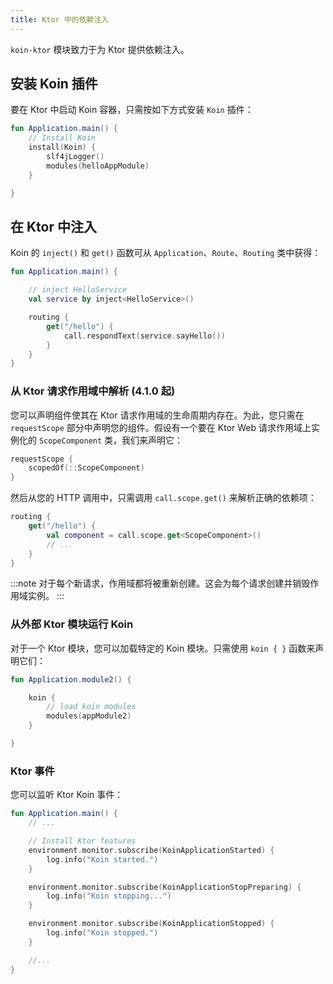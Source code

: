 ```yaml
---
title: Ktor 中的依赖注入
---
```


`koin-ktor` 模块致力于为 Ktor 提供依赖注入。

## 安装 Koin 插件

要在 Ktor 中启动 Koin 容器，只需按如下方式安装 `Koin` 插件：

```kotlin
fun Application.main() {
    // Install Koin
    install(Koin) {
        slf4jLogger()
        modules(helloAppModule)
    }

}
```

## 在 Ktor 中注入

Koin 的 `inject()` 和 `get()` 函数可从 `Application`、`Route`、`Routing` 类中获得：

```kotlin
fun Application.main() {

    // inject HelloService
    val service by inject<HelloService>()

    routing {
        get("/hello") {
            call.respondText(service.sayHello())
        }
    }
}
```

### 从 Ktor 请求作用域中解析 (4.1.0 起)

您可以声明组件使其在 Ktor 请求作用域的生命周期内存在。为此，您只需在 `requestScope` 部分中声明您的组件。假设有一个要在 Ktor Web 请求作用域上实例化的 `ScopeComponent` 类，我们来声明它：

```kotlin
requestScope {
    scopedOf(::ScopeComponent)
}
```

然后从您的 HTTP 调用中，只需调用 `call.scope.get()` 来解析正确的依赖项：

```kotlin
routing {
    get("/hello") {
        val component = call.scope.get<ScopeComponent>()
        // ... 
    }
}
```

:::note
对于每个新请求，作用域都将被重新创建。这会为每个请求创建并销毁作用域实例。
:::

### 从外部 Ktor 模块运行 Koin

对于一个 Ktor 模块，您可以加载特定的 Koin 模块。只需使用 `koin { }` 函数来声明它们：

```kotlin
fun Application.module2() {

    koin {
        // load koin modules
        modules(appModule2)
    }

}
```

### Ktor 事件

您可以监听 Ktor Koin 事件：

```kotlin
fun Application.main() {
    // ...

    // Install Ktor features
    environment.monitor.subscribe(KoinApplicationStarted) {
        log.info("Koin started.")
    }

    environment.monitor.subscribe(KoinApplicationStopPreparing) {
        log.info("Koin stopping...")
    }

    environment.monitor.subscribe(KoinApplicationStopped) {
        log.info("Koin stopped.")
    }

    //...
}